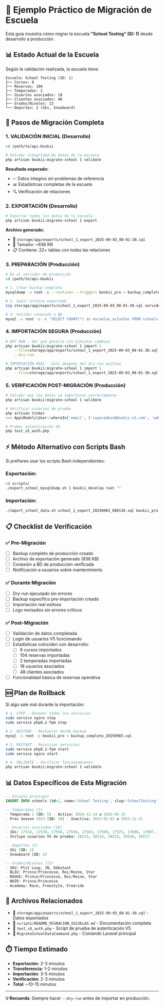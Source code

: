 # 🚀 Ejemplo Práctico de Migración de Escuela

Esta guía muestra cómo migrar la escuela **"School Testing" (ID: 1)** desde desarrollo a producción.

## 📊 Estado Actual de la Escuela

Según la validación realizada, la escuela tiene:

```
Escuela: School Testing (ID: 1)
├── Cursos: 8
├── Reservas: 104  
├── Temporadas: 2
├── Usuarios asociados: 18
├── Clientes asociados: 48
├── Grados/Niveles: 13
└── Deportes: 2 (Ski, Snowboard)
```

## 🎯 Pasos de Migración Completa

### 1. VALIDACIÓN INICIAL (Desarrollo)

```bash
cd /path/to/api-boukii

# Validar integridad de datos de la escuela
php artisan boukii:migrate-school 1 validate
```

**Resultado esperado:**
- ✅ Datos íntegros sin problemas de referencia
- 📊 Estadísticas completas de la escuela
- 🔍 Verificación de relaciones

### 2. EXPORTACIÓN (Desarrollo)

```bash
# Exportar todos los datos de la escuela
php artisan boukii:migrate-school 1 export
```

**Archivo generado:**
- 📁 `storage/app/exports/school_1_export_2025-09-03_08-01-30.sql`
- 📏 Tamaño: ~936 KB
- 📋 Contiene: 22+ tablas con todas las relaciones

### 3. PREPARACIÓN (Producción)

```bash
# En el servidor de producción
cd /path/to/api-boukii

# 1. Crear backup completo
mysqldump -u root -p --routines --triggers boukii_pro > backup_completo_$(date +%Y%m%d).sql

# 2. Subir archivo exportado
scp storage/app/exports/school_1_export_2025-09-03_08-01-30.sql servidor-prod:/path/to/api-boukii/

# 3. Validar conexión a BD
mysql -u root -p -e "SELECT COUNT(*) as escuelas_actuales FROM schools;" boukii_pro
```

### 4. IMPORTACIÓN SEGURA (Producción)

```bash
# DRY RUN - Ver qué pasaría sin ejecutar cambios
php artisan boukii:migrate-school 1 import \
    --file=storage/app/exports/school_1_export_2025-09-03_08-01-30.sql \
    --dry-run

# IMPORTACIÓN REAL - Solo después del dry-run exitoso
php artisan boukii:migrate-school 1 import \
    --file=storage/app/exports/school_1_export_2025-09-03_08-01-30.sql
```

### 5. VERIFICACIÓN POST-MIGRACIÓN (Producción)

```bash
# Validar que los datos se importaron correctamente
php artisan boukii:migrate-school 1 validate

# Verificar usuarios de prueba
php artisan tinker
>>> App\Models\User::whereIn('email', ['superadmin@boukii-v5.com', 'admin.single@boukii-v5.com'])->get();

# Probar autenticación V5
php test_v5_auth.php
```

## ⚡ Método Alternativo con Scripts Bash

Si prefieres usar los scripts Bash independientes:

### Exportación:

```bash
cd scripts/
./export_school_mysqldump.sh 1 boukii_develop root ""
```

### Importación:

```bash
./import_school_data.sh school_1_export_20250903_080130.sql boukii_pro root "password"
```

## 📋 Checklist de Verificación

### ✅ Pre-Migración
- [ ] Backup completo de producción creado
- [ ] Archivo de exportación generado (936 KB)
- [ ] Conexión a BD de producción verificada
- [ ] Notificación a usuarios sobre mantenimiento

### ✅ Durante Migración
- [ ] Dry-run ejecutado sin errores
- [ ] Backup específico pre-importación creado
- [ ] Importación real exitosa
- [ ] Logs revisados sin errores críticos

### ✅ Post-Migración
- [ ] Validación de datos completada
- [ ] Login de usuarios V5 funcionando
- [ ] Estadísticas coinciden con desarrollo:
  - [ ] 8 cursos importados
  - [ ] 104 reservas importadas  
  - [ ] 2 temporadas importadas
  - [ ] 18 usuarios asociados
  - [ ] 48 clientes asociados
- [ ] Funcionalidad básica de reservas operativa

## 🆘 Plan de Rollback

Si algo sale mal durante la importación:

```bash
# 1. STOP - Detener todos los servicios
sudo service nginx stop
sudo service php8.2-fpm stop

# 2. RESTORE - Restaurar desde backup
mysql -u root -p boukii_pro < backup_completo_20250903.sql

# 3. RESTART - Reiniciar servicios  
sudo service php8.2-fpm start
sudo service nginx start

# 4. VALIDATE - Verificar funcionamiento
php artisan boukii:migrate-school 1 validate
```

## 📊 Datos Específicos de Esta Migración

```sql
-- Escuela principal
INSERT INTO schools (id=1, name='School Testing', slug='SchoolTesting'...)

-- Temporadas (2)
- Temporada 1 (ID: 5) - Activa: 2024-12-14 a 2025-03-15
- Prev Season 2023 (ID: 10) - Inactiva: 2023-01-01 a 2023-12-31

-- Usuarios asociados (18)
- IDs: 17534, 17539, 17556, 17558, 17563, 17569, 17575, 17606, 17607...
- Incluye usuarios V5 de prueba: 20213, 20214, 20215, 20216, 20217

-- Deportes (2)  
- Ski (ID: 1)
- Snowboard (ID: 2)

-- Grados/Niveles (13)
- SKV: Ptit Loup, JN, Débutant
- BLEU: Prince/Princesse, Roi/Reine, Star
- ROUGE: Prince/Princesse, Roi/Reine, Star  
- NOIR: Prince/Princesse
- Academy: Race, Freestyle, Freeride
```

## 🔗 Archivos Relacionados

- 📄 `storage/app/exports/school_1_export_2025-09-03_08-01-30.sql` - Datos exportados
- 📄 `scripts/README_MIGRACION_ESCUELAS.md` - Documentación completa
- 📄 `test_v5_auth.php` - Script de prueba de autenticación V5
- 🔧 `MigrateSchoolDataCommand.php` - Comando Laravel principal

## ⏱️ Tiempo Estimado

- **Exportación**: 2-3 minutos
- **Transferencia**: 1-2 minutos  
- **Importación**: 3-5 minutos
- **Verificación**: 2-3 minutos
- **Total**: ~10-15 minutos

---

**💡 Recuerda**: Siempre hacer `--dry-run` antes de importar en producción.